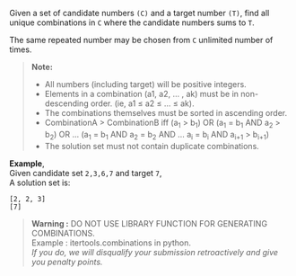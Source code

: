 <div class="markdown-content" id="problem-content">
<p>Given a set of candidate numbers <code class="highlighter-rouge">(C)</code> and a target number <code class="highlighter-rouge">(T)</code>, find all unique combinations in <code class="highlighter-rouge">C</code> where the candidate numbers sums to <code class="highlighter-rouge">T</code>.</p>
<p>The same repeated number may be chosen from <code class="highlighter-rouge">C</code> unlimited number of times.</p>
<blockquote>
<p><strong>Note:</strong></p>
<ul>
<li>All numbers (including target) will be positive integers.</li>
<li>Elements in a combination (a1, a2, … , ak) must be in non-descending order. (ie, a1 ≤ a2 ≤ … ≤ ak).</li>
<li>The combinations themselves must be sorted in ascending order.</li>
<li>CombinationA &gt; CombinationB iff (a<sub>1</sub> &gt; b<sub>1</sub>) OR (a<sub>1</sub> = b<sub>1</sub> AND a<sub>2</sub> &gt; b<sub>2</sub>) OR … (a<sub>1</sub> = b<sub>1</sub> AND a<sub>2</sub> = b<sub>2</sub> AND … a<sub>i</sub> = b<sub>i</sub> AND a<sub>i+1</sub> &gt; b<sub>i+1</sub>)</li>
<li>The solution set must not contain duplicate combinations.</li>
</ul>
</blockquote>
<p><strong>Example</strong>, <br/>
Given candidate set <code class="highlighter-rouge">2,3,6,7</code> and target <code class="highlighter-rouge">7</code>,<br/>
A solution set is:</p>
<div class="highlighter-rouge"><pre class="highlight"><code>[2, 2, 3]
[7]
</code></pre>
</div>
<blockquote>
<p><strong>Warning :</strong> DO NOT USE LIBRARY FUNCTION FOR GENERATING COMBINATIONS.<br/>
Example : itertools.combinations in python.<br/>
<em>If you do, we will disqualify your submission retroactively and give you penalty points.</em></p>
</blockquote>

</div>